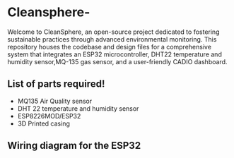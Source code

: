 # Cleansphere- #
Welcome to CleanSphere, an open-source project dedicated to fostering sustainable practices through advanced environmental monitoring. This repository houses the codebase and design files for a comprehensive system that integrates an ESP32 microcontroller, DHT22 temperature and humidity sensor,MQ-135 gas sensor, and a user-friendly CADIO dashboard.

## List of parts required!
* MQ135 Air Quality sensor
* DHT 22 temperature and humidity sensor
* ESP8226MOD/ESP32
* 3D Printed casing

## Wiring diagram for the ESP32
